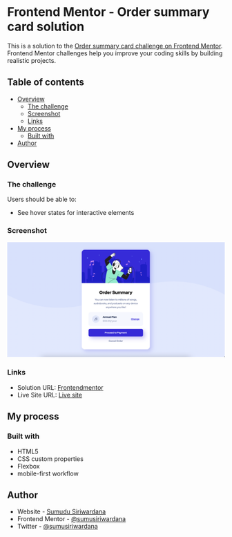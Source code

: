 # Frontend Mentor - Order summary card solution

This is a solution to the [Order summary card challenge on Frontend Mentor](https://www.frontendmentor.io/challenges/order-summary-component-QlPmajDUj). Frontend Mentor challenges help you improve your coding skills by building realistic projects.

## Table of contents

- [Overview](#overview)
  - [The challenge](#the-challenge)
  - [Screenshot](#screenshot)
  - [Links](#links)
- [My process](#my-process)
  - [Built with](#built-with)
- [Author](#author)

## Overview

### The challenge

Users should be able to:

- See hover states for interactive elements

### Screenshot

![](images/Screenshot.png)

### Links

- Solution URL: [Frontendmentor](https://www.frontendmentor.io/solutions/order-summary-card-solution-TcHzV_jh7/huddle-landing-page-with-alternating-feature-blocks-solution-eXxIk_u3E)
- Live Site URL: [Live site](https://sumusiriwardana.github.io/order-summary-component/)

## My process

### Built with

- HTML5
- CSS custom properties
- Flexbox
- mobile-first workflow

## Author

- Website - [Sumudu Siriwardana](https://sumudusiriwardana.hashnode.dev/)
- Frontend Mentor - [@sumusiriwardana](https://www.frontendmentor.io/profile/sumusiriwardana)
- Twitter - [@sumusiriwardana](https://twitter.com/sumusiriwardana)

